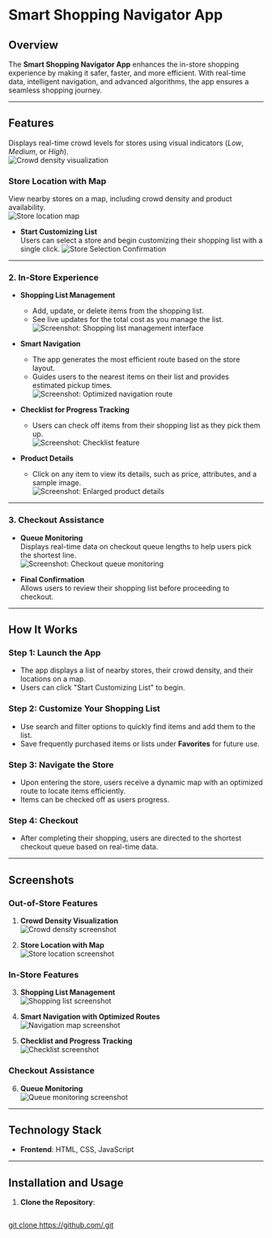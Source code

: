 # **Smart Shopping Navigator App**

## **Overview**
The **Smart Shopping Navigator App** enhances the in-store shopping experience by making it safer, faster, and more efficient. With real-time data, intelligent navigation, and advanced algorithms, the app ensures a seamless shopping journey.

---

## **Features**

Displays real-time crowd levels for stores using visual indicators (*Low*, *Medium*, or *High*).  
![Crowd density visualization](Crowd%20density%20visualization.png)


### **Store Location with Map**
View nearby stores on a map, including crowd density and product availability.  
![Store location map](Store%20location%20on%20map.png)
  

- **Start Customizing List**  
  Users can select a store and begin customizing their shopping list with a single click.
![Store Selection Confirmation](StoreSelection_Confirmation.png)


---

### **2. In-Store Experience**
- **Shopping List Management**  
  - Add, update, or delete items from the shopping list.  
  - See live updates for the total cost as you manage the list.  
  ![Screenshot: Shopping list management interface](path-to-image)

- **Smart Navigation**  
  - The app generates the most efficient route based on the store layout.  
  - Guides users to the nearest items on their list and provides estimated pickup times.  
  ![Screenshot: Optimized navigation route](path-to-image)

- **Checklist for Progress Tracking**  
  - Users can check off items from their shopping list as they pick them up.  
  ![Screenshot: Checklist feature](path-to-image)

- **Product Details**  
  - Click on any item to view its details, such as price, attributes, and a sample image.  
  ![Screenshot: Enlarged product details](path-to-image)

---

### **3. Checkout Assistance**
- **Queue Monitoring**  
  Displays real-time data on checkout queue lengths to help users pick the shortest line.  
  ![Screenshot: Checkout queue monitoring](path-to-image)

- **Final Confirmation**  
  Allows users to review their shopping list before proceeding to checkout.

---

## **How It Works**

### **Step 1: Launch the App**
- The app displays a list of nearby stores, their crowd density, and their locations on a map.
- Users can click "Start Customizing List" to begin.

### **Step 2: Customize Your Shopping List**
- Use search and filter options to quickly find items and add them to the list.  
- Save frequently purchased items or lists under **Favorites** for future use.

### **Step 3: Navigate the Store**
- Upon entering the store, users receive a dynamic map with an optimized route to locate items efficiently.  
- Items can be checked off as users progress.

### **Step 4: Checkout**
- After completing their shopping, users are directed to the shortest checkout queue based on real-time data.

---

## **Screenshots**

### **Out-of-Store Features**
1. **Crowd Density Visualization**  
   ![Crowd density screenshot](path-to-image)

2. **Store Location with Map**  
   ![Store location screenshot](path-to-image)

### **In-Store Features**
3. **Shopping List Management**  
   ![Shopping list screenshot](path-to-image)

4. **Smart Navigation with Optimized Routes**  
   ![Navigation map screenshot](path-to-image)

5. **Checklist and Progress Tracking**  
   ![Checklist screenshot](path-to-image)

### **Checkout Assistance**
6. **Queue Monitoring**  
   ![Queue monitoring screenshot](path-to-image)

---

## **Technology Stack**

- **Frontend**: HTML, CSS, JavaScript  
 



---

## **Installation and Usage**

1. **Clone the Repository**:
   ```bash
 [  git clone https://github.com/<your-repo-name>.git](https://github.com/SAMUR274/HCI_P-Roject.git)
 
